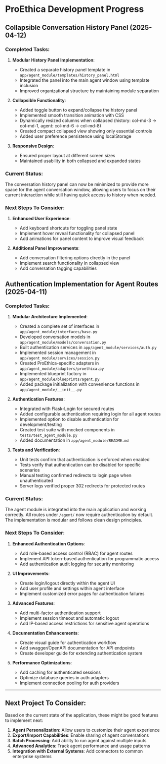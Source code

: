 # ProEthica Development Progress

## Collapsible Conversation History Panel (2025-04-12)

### Completed Tasks:

1. **Modular History Panel Implementation**:
   - Created a separate history panel template in `app/agent_module/templates/history_panel.html`
   - Integrated the panel into the main agent window using template inclusion
   - Improved organizational structure by maintaining module separation

2. **Collapsible Functionality**:
   - Added toggle button to expand/collapse the history panel
   - Implemented smooth transition animation with CSS
   - Dynamically resized columns when collapsed (history: col-md-3 → col-md-1, agent: col-md-6 → col-md-8)
   - Created compact collapsed view showing only essential controls
   - Added user preference persistence using localStorage

3. **Responsive Design**:
   - Ensured proper layout at different screen sizes
   - Maintained usability in both collapsed and expanded states

### Current Status:
The conversation history panel can now be minimized to provide more space for the agent conversation window, allowing users to focus on their current interaction while still having quick access to history when needed.

### Next Steps To Consider:

1. **Enhanced User Experience**:
   - Add keyboard shortcuts for toggling panel state
   - Implement hover reveal functionality for collapsed panel
   - Add animations for panel content to improve visual feedback

2. **Additional Panel Improvements**:
   - Add conversation filtering options directly in the panel
   - Implement search functionality in collapsed view
   - Add conversation tagging capabilities

## Authentication Implementation for Agent Routes (2025-04-11)

### Completed Tasks:

1. **Modular Architecture Implemented**:
   - Created a complete set of interfaces in `app/agent_module/interfaces/base.py`
   - Developed conversation models in `app/agent_module/models/conversation.py`
   - Built authentication services in `app/agent_module/services/auth.py`
   - Implemented session management in `app/agent_module/services/session.py`
   - Created ProEthica-specific adapters in `app/agent_module/adapters/proethica.py`
   - Implemented blueprint factory in `app/agent_module/blueprints/agent.py`
   - Added package initialization with convenience functions in `app/agent_module/__init__.py`

2. **Authentication Features**:
   - Integrated with Flask-Login for secured routes
   - Added configurable authentication requiring login for all agent routes
   - Implemented option to disable authentication for development/testing
   - Created test suite with mocked components in `tests/test_agent_module.py`
   - Added documentation in `app/agent_module/README.md`

3. **Tests and Verification**:
   - Unit tests confirm that authentication is enforced when enabled
   - Tests verify that authentication can be disabled for specific scenarios
   - Manual testing confirmed redirects to login page when unauthenticated
   - Server logs verified proper 302 redirects for protected routes

### Current Status:
The agent module is integrated into the main application and working correctly. All routes under `/agent/` now require authentication by default. The implementation is modular and follows clean design principles.

### Next Steps To Consider:

1. **Enhanced Authentication Options**:
   - Add role-based access control (RBAC) for agent routes
   - Implement API token-based authentication for programmatic access
   - Add authentication audit logging for security monitoring

2. **UI Improvements**:
   - Create login/logout directly within the agent UI
   - Add user profile and settings within agent interface
   - Implement customized error pages for authentication failures

3. **Advanced Features**:
   - Add multi-factor authentication support
   - Implement session timeout and automatic logout
   - Add IP-based access restrictions for sensitive agent operations

4. **Documentation Enhancements**:
   - Create visual guide for authentication workflow
   - Add swagger/OpenAPI documentation for API endpoints
   - Create developer guide for extending authentication system

5. **Performance Optimizations**:
   - Add caching for authenticated sessions
   - Optimize database queries in auth adapters
   - Implement connection pooling for auth providers

---

## Next Project To Consider:

Based on the current state of the application, these might be good features to implement next:

1. **Agent Personalization**: Allow users to customize their agent experience
2. **Export/Import Capabilities**: Enable sharing of agent conversations 
3. **Batch Processing**: Add ability to run agent against multiple inputs
4. **Advanced Analytics**: Track agent performance and usage patterns
5. **Integration with External Systems**: Add connectors to common enterprise systems
